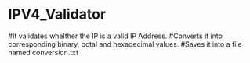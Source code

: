 # IPV4_Validator
 
#It validates whelther the IP is a valid IP Address.
#Converts it into corresponding binary, octal and hexadecimal values.
#Saves it into a file named conversion.txt
